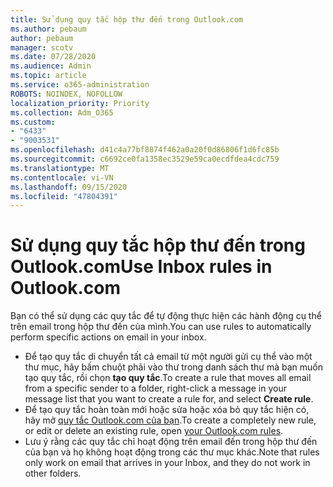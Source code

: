 ```yaml
---
title: Sử dụng quy tắc hộp thư đến trong Outlook.com
ms.author: pebaum
author: pebaum
manager: scotv
ms.date: 07/28/2020
ms.audience: Admin
ms.topic: article
ms.service: o365-administration
ROBOTS: NOINDEX, NOFOLLOW
localization_priority: Priority
ms.collection: Adm_O365
ms.custom:
- "6433"
- "9003531"
ms.openlocfilehash: d41c4a77bf8874f462a0a20f0d86806f1d6fc85b
ms.sourcegitcommit: c6692ce0fa1358ec3529e59ca0ecdfdea4cdc759
ms.translationtype: MT
ms.contentlocale: vi-VN
ms.lasthandoff: 09/15/2020
ms.locfileid: "47804391"
---
```

# <a name="use-inbox-rules-in-outlookcom"></a><span data-ttu-id="b5dd8-102">Sử dụng quy tắc hộp thư đến trong Outlook.com</span><span class="sxs-lookup"><span data-stu-id="b5dd8-102">Use Inbox rules in Outlook.com</span></span>

<span data-ttu-id="b5dd8-103">Bạn có thể sử dụng các quy tắc để tự động thực hiện các hành động cụ thể trên email trong hộp thư đến của mình.</span><span class="sxs-lookup"><span data-stu-id="b5dd8-103">You can use rules to automatically perform specific actions on email in your inbox.</span></span>

- <span data-ttu-id="b5dd8-104">Để tạo quy tắc di chuyển tất cả email từ một người gửi cụ thể vào một thư mục, hãy bấm chuột phải vào thư trong danh sách thư mà bạn muốn tạo quy tắc, rồi chọn  **tạo quy tắc**.</span><span class="sxs-lookup"><span data-stu-id="b5dd8-104">To create a rule that moves all email from a specific sender to a folder, right-click a message in your message list that you want to create a rule for, and select  **Create rule**.</span></span>
- <span data-ttu-id="b5dd8-105">Để tạo quy tắc hoàn toàn mới hoặc sửa hoặc xóa bỏ quy tắc hiện có, hãy mở [quy tắc Outlook.com của bạn](https://go.microsoft.com/fwlink/?linkid=2118142).</span><span class="sxs-lookup"><span data-stu-id="b5dd8-105">To create a completely new rule, or edit or delete an existing rule, open [your Outlook.com rules](https://go.microsoft.com/fwlink/?linkid=2118142).</span></span>
- <span data-ttu-id="b5dd8-106">Lưu ý rằng các quy tắc chỉ hoạt động trên email đến trong hộp thư đến của bạn và họ không hoạt động trong các thư mục khác.</span><span class="sxs-lookup"><span data-stu-id="b5dd8-106">Note that rules only work on email that arrives in your Inbox, and they do not work in other folders.</span></span>

